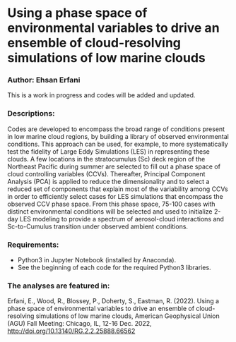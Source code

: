# Using a phase space of environmental variables to drive an ensemble of cloud-resolving simulations of low marine clouds

### Author: Ehsan Erfani

This is a work in progress and codes will be added and updated.

### Descriptions:
Codes are developed to encompass the broad range of conditions present in low marine cloud regions, by building a library of observed environmental conditions. This approach can be used, for example, to more systematically test the fidelity of Large Eddy Simulations (LES) in representing these clouds. A few locations in the stratocumulus (Sc) deck region of the Northeast Pacific during summer are selected to fill out a phase space of cloud controlling variables (CCVs). Thereafter, Principal Component Analysis (PCA) is applied to reduce the dimensionality and to select a reduced set of components that explain most of the variability among CCVs in order to efficiently select cases for LES simulations that encompass the observed CCV phase space. From this phase space, 75-100 cases with distinct environmental conditions will be selected and used to initialize 2-day LES modeling to provide a spectrum of aerosol-cloud interactions and Sc-to-Cumulus transition under observed ambient conditions.

### Requirements:
- Python3 in Jupyter Notebook (installed by Anaconda).
- See the beginning of each code for the required Python3 libraries.

### The analyses are featured in:
Erfani, E., Wood, R., Blossey, P., Doherty, S., Eastman, R. (2022). Using a phase space of environmental variables to drive an ensemble of cloud-resolving simulations of low marine clouds, American Geophysical Union (AGU) Fall Meeting: Chicago, IL, 12-16 Dec. 2022, http://doi.org/10.13140/RG.2.2.25888.66562

